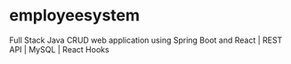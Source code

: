 # employeesystem
Full Stack Java CRUD web application using Spring Boot and React | REST API | MySQL | React Hooks
